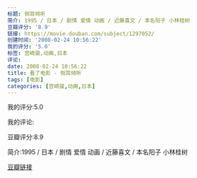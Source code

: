 ```yaml
---
标题: 侧耳倾听
简介: 1995 / 日本 / 剧情 爱情 动画 / 近藤喜文 / 本名阳子 小林桂树
豆瓣评分: '8.9'
链接: https://movie.douban.com/subject/1297052/
创建时间: '2008-02-24 10:56:22'
我的评分: '5.0'
标签: 宫崎骏,动画,日本
评论:
date: 2008-02-24 10:56:22
title: 看了电影 - 侧耳倾听
tags: [电影]
categories: [宫崎骏,动画,日本]
---
```


我的评分:5.0

我的评论:

豆瓣评分:8.9

简介:1995 / 日本 / 剧情 爱情 动画 / 近藤喜文 / 本名阳子 小林桂树

[豆瓣链接](https://movie.douban.com/subject/1297052/)

